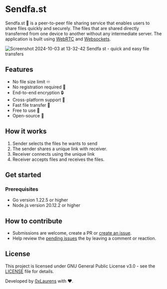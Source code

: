 # Sendfa.st
Sendfa.st 💫 is a peer-to-peer file sharing service that enables users to share files quickly and securely. 
The files that are shared directly transferred from one device to another without any intermediate server. The application is built using [WebRTC](https://webrtc.org/) and [Websockets](https://developer.mozilla.org/en-US/docs/web/API/WebSocket).

![Screenshot 2024-10-03 at 13-32-42 Sendfa st - quick and easy file transfers](https://github.com/user-attachments/assets/c0911efd-8962-4d77-a30b-113b9b8028b8)

## Features
- No file size limit ♾️ 
- No registration required 🤖
- End-to-end encryption 🔒
- Cross-platform support 🤝
- Fast file transfer 🚀
- Free to use 💸
- Open-source 📂

## How it works
1. Sender selects the files he wants to send
2. The sender shares a unique link with receiver.
3. Receiver connects using the unique link
4. Receiver accepts files and receives the files.

## Get started

### Prerequisites
- Go version 1.22.5 or higher
- Node.js version 20.12.2 or higher

## How to contribute
- Submissions are welcome, create a PR or [create an issue](https://github.com/0xlaurens/sendfa.st/issues/new).
- Help review the [pending issues](https://github.com/0xlaurens/sendfa.st/issues) the by leaving a comment or reaction.

## License
This project is licensed under GNU General Public License v3.0 - see the [LICENSE](LICENSE) file for details.

Developed by [0xLaurens](https://0xlaurens.com) with ❤️. 
